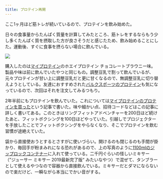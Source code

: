 ```yaml
---
title: プロテイン再開
---
```

ここ1ヶ月ほど筋トレが続いているので、プロテインを飲み始めた。

日々の食事量からたんぱく質量を計算してみたところ、筋トレをするならもう少し多くたんぱく質を摂取した方が良さそうだと感じたため、飲み始めることにした。運動後、すぐに食事を摂らない場合に飲んでいる。

![](https://lh3.googleusercontent.com/docs/ADP-6oF4l5mDi-gce9wALmqbZ7UBGPQVAiatp_yyDvBpIbhNYd8JSTdP1roVgz2c1RFK3ax81W0oadLU6QWPg8oLCLU9_tG1ZYWtvOzkFghuGLbzNeLQ5ixHzsM64KST9dWVT3q5BE1oahX2P0Jqx99NTvZW17H_aAysCTEC2DzY-STEHLYZR0a8iQ1_wTQWeCWQ6I-ZwmY9Kt-khgZ1niqgUMbG6_-qBlLk24Zaqtx18Hq2gRkoxo31vFhzqByhzZuu2OsI33ZqZNNAyhqtp4wnDwUreW-vcEGd2icdSXfDk59F1iKkOXQamhtxREEccbGvzoPX3-iDR3g0LSgQ370PgQEmKlmT-dK6W_9Dj-poIX7SyQR3H9oI59DB02ZYTrqW43rpCc2Z6OqZxRSZ_Uso2xC0StuU6CiMy0ifoaSSDUbz5OOkjZsSSJe1ZSY4dmj5wkiQDUKYL7OcPfxWZjEUQZFSNocDkLtsf6-t8d9JTCbX0Mieh8fHPhD4MBfVRcaCt0xG2Mku6UH43z9brryaVChE6cwW5HVRnPERP2SISZUVwI9KoFqOzBcDAYDqlt-SILXWT2MDSIoENEy-xakONAOkMiegJFeP_DEri8LwWLwBMG0LgdpQKf3QWYaVTDN66cC4AmpV7ixfyt5Bu1u8qzPbbIx2JdeyndWXOiYDAAUcioZidj91DwKpABSSUFnae-_F2T_rpi0VdBEWEtFYPJqZ4V297QcgOq1gw7a4cbH61dyJBQcPOBTfN5ep4Yy2_K70ROcoihTaVKXs8HAQPdYTTmRLuYwZzkEUC89VZNrNh3vfnuwNj6jtip7ymQenLDJyJmNyd78Z0pJh3g2kCAKYtI3WL3HPbkrJ_8z55nKy2BYT-75_Bc2Hb7YPnAXUU_XRiPwpIIXyZV2SKmPPDiGbRd93Gb97HYTAzLf0ZaIDSHJxww9rmbXs6ZDhw7yUVlnpIIYsDDDPQihyK_0ZFh4e_46Jddnmkl2ru9iHFw3mlFyylKmeu8gIyGMUGjjwq-bmBFXG99Iq4y-4eIfTK_NSpj2rGqHg1geIQ7kYfOinv70zQ4HSEhckda8vJfJz0vl2ZwH_FBQynAuHK8Eea0zRz0u-XZ4RDTtu8z5RtHTosSord-te5kCSZbq10c2I-12qpSy8-JEukmC-Do4P5hJwZcsoktNbIvxQ77_SoEnDvxDsvJ5JpxAGFVb7oQdst5nAoyYi7Asxam2x4PyGf6xKZQfGqLKVfb9eiLAIiePcGQC0)

購入したのは[マイプロテイン](https://www.myprotein.jp/)のホエイプロテイン チョコレートブラウニー味。製品や味は前に飲んでいたやつと同じもの。調整豆乳で割って飲んでいるが、元々プロテインが甘い上に調整豆乳だと更に甘くなるので、無調整豆乳に切り替えようとしている。友達におすすめされた[バルクスポーツのプロテイン](https://www.amazon.co.jp/dp/B086JSPKT3)も気になっているので、次回はそれを注文してみるつもり。

2年半前にもプロテインを飲んでいた。これについては[マイプロテインのプロテインを買った](https://r7kamura.com/articles/2020-02-17-my-protein)という記事で書いた。味や細かい点、招待コードなどはこの記事に詳しく書いてある。このときはリングフィットアドベンチャーを200日ほど続けたあと、フィットボクシングを100日ほどやっていた。引越しでプロジェクターを手放したことでフィットボクシングをやらなくなり、そこでプロテインを飲む習慣が途絶えていた。

袋から直接使おうとするとさすがに使いづらい。開けるのも閉じるのも手間が掛かり、毎回手が粉まみれになる恐れがあるので、上の写真のように[1100mlのジップロックコンテナー](https://www.amazon.co.jp/dp/B01B7N6FXY)に入れて使っている。二千円ぐらいの怪しいミキサー（”ジューサー ミキサー 2019最新完了版“ みたいなやつ）で混ぜて、タンブラーとして使えるやつなので容器から直接飲んでいる。ミキサーだとダマにならないので楽だけど、一瞬ながら本当にでかい音がする。

